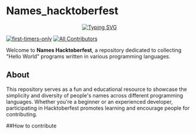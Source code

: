 # Names_hacktoberfest

<p align="center">
 <a href="https://git.io/typing-svg"><img src="https://readme-typing-svg.herokuapp.com?font=Fira+Code&pause=1000&width=435&lines=Names_Hacktoberfest" alt="Typing SVG" /></a>
</p>

[![first-timers-only](https://img.shields.io/badge/first--timers--only-friendly-blue.svg?style=flat-square)](https://www.firsttimersonly.com/)
[![All Contributors](https://img.shields.io/github/all-contributors/H4K3R13/The-Hello-World-Project?color=ee8449&style=flat-square)](#contributors) 

Welcome to **Names Hacktoberfest**, a repository dedicated to collecting "Hello World" programs written in various programming languages.

## About

This repository serves as a fun and educational resource to showcase the simplicity and diversity of  people's names  across different programming languages. Whether you're a beginner or an experienced developer, participating in Hacktoberfest promotes  learning and encourage people for contributing. 

##How to contribute


